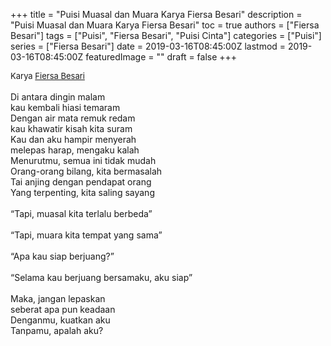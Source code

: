 +++
title = "Puisi Muasal dan Muara Karya Fiersa Besari"
description = "Puisi Muasal dan Muara Karya Fiersa Besari"
toc = true
authors = ["Fiersa Besari"]
tags = ["Puisi", "Fiersa Besari", "Puisi Cinta"]
categories = ["Puisi"]
series = ["Fiersa Besari"]
date = 2019-03-16T08:45:00Z
lastmod = 2019-03-16T08:45:00Z
featuredImage = ""
draft = false
+++

<div style="text-align: justify;">
<div style="font-size: small;">Karya <a href="/authors/fiersa-besari/" target="_blank">Fiersa Besari</a></div><br />
Di antara dingin malam<br />kau kembali hiasi temaram<br />Dengan air mata remuk redam<br />kau khawatir kisah kita suram<br />Kau dan aku hampir menyerah<br />melepas harap, mengaku kalah<br />Menurutmu, semua ini tidak mudah<br />Orang-orang bilang, kita bermasalah<br />Tai anjing dengan pendapat orang<br />Yang terpenting, kita saling sayang<br /><br />“Tapi, muasal kita terlalu berbeda”<br /><br />“Tapi, muara kita tempat yang sama”<br /><br />“Apa kau siap berjuang?”<br /><br />“Selama kau berjuang bersamaku, aku siap”<br /><br />Maka, jangan lepaskan<br />seberat apa pun keadaan<br />Denganmu, kuatkan aku<br />Tanpamu, apalah aku?</div>
